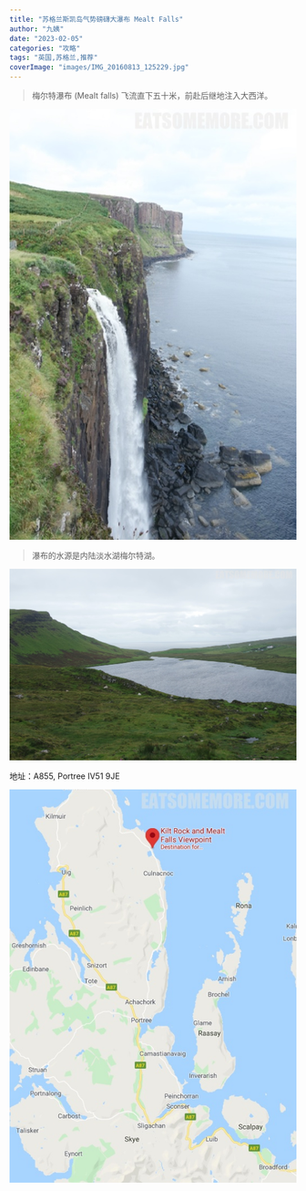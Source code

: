 ```yaml
---
title: "苏格兰斯凯岛气势磅礴大瀑布 Mealt Falls"
author: "九姨"
date: "2023-02-05"
categories: "攻略"
tags: "英国,苏格兰,推荐"
coverImage: "images/IMG_20160813_125229.jpg"
---
```


>梅尔特瀑布 (Mealt falls) 飞流直下五十米，前赴后继地注入大西洋。 

![Mealt Falls](images/IMG_20160813_125229.jpg)

>瀑布的水源是内陆淡水湖梅尔特湖。

![Mealt Falls](images/IMG_20160813_170738.jpg)


地址：A855, Portree IV51 9JE

![Mealt Falls](images/mealtfalls.jpg)